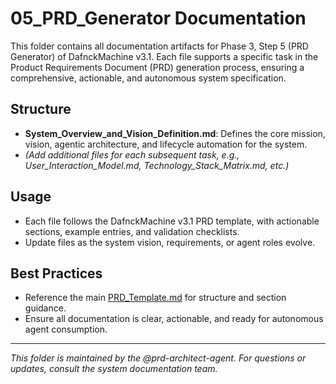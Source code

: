 # 05_PRD_Generator Documentation

This folder contains all documentation artifacts for Phase 3, Step 5 (PRD Generator) of DafnckMachine v3.1. Each file supports a specific task in the Product Requirements Document (PRD) generation process, ensuring a comprehensive, actionable, and autonomous system specification.

## Structure
- **System_Overview_and_Vision_Definition.md**: Defines the core mission, vision, agentic architecture, and lifecycle automation for the system.
- *(Add additional files for each subsequent task, e.g., User_Interaction_Model.md, Technology_Stack_Matrix.md, etc.)*

## Usage
- Each file follows the DafnckMachine v3.1 PRD template, with actionable sections, example entries, and validation checklists.
- Update files as the system vision, requirements, or agent roles evolve.

## Best Practices
- Reference the main [PRD_Template.md](../PRD_Template.md) for structure and section guidance.
- Ensure all documentation is clear, actionable, and ready for autonomous agent consumption.

---
*This folder is maintained by the @prd-architect-agent. For questions or updates, consult the system documentation team.* 